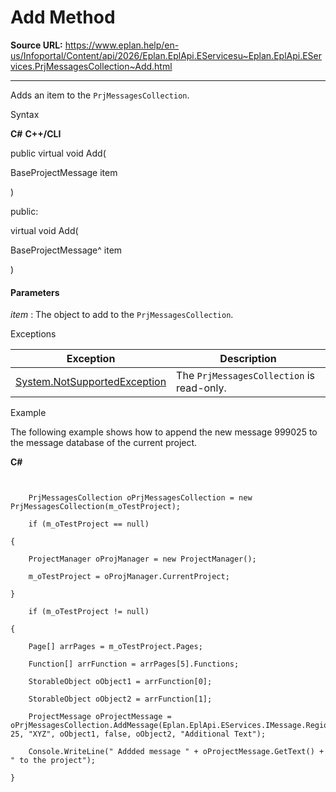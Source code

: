 # Add Method

**Source URL:** https://www.eplan.help/en-us/Infoportal/Content/api/2026/Eplan.EplApi.EServicesu~Eplan.EplApi.EServices.PrjMessagesCollection~Add.html

---

Adds an item to the `PrjMessagesCollection`.

Syntax

**C#**
**C++/CLI**


public virtual void Add( 

   BaseProjectMessage item

)

public:

virtual void Add( 

   BaseProjectMessage^ item

)


#### Parameters

*item*
:   The object to add to the `PrjMessagesCollection`.

Exceptions

| Exception | Description |
| --- | --- |
| [System.NotSupportedException](#) | The `PrjMessagesCollection` is read-only. |

Example

The following example shows how to append the new message 999025 to the message database of the current project.

**C#**

```


    PrjMessagesCollection oPrjMessagesCollection = new PrjMessagesCollection(m_oTestProject);

    if (m_oTestProject == null)

{

    ProjectManager oProjManager = new ProjectManager();

    m_oTestProject = oProjManager.CurrentProject;

}

    if (m_oTestProject != null)

{

    Page[] arrPages = m_oTestProject.Pages;

    Function[] arrFunction = arrPages[5].Functions;

    StorableObject oObject1 = arrFunction[0];

    StorableObject oObject2 = arrFunction[1];

    ProjectMessage oProjectMessage = oPrjMessagesCollection.AddMessage(Eplan.EplApi.EServices.IMessage.Region.Externals, 25, "XYZ", oObject1, false, oObject2, "Additional Text");

    Console.WriteLine(" Addded message " + oProjectMessage.GetText() + " to the project");

}

```
